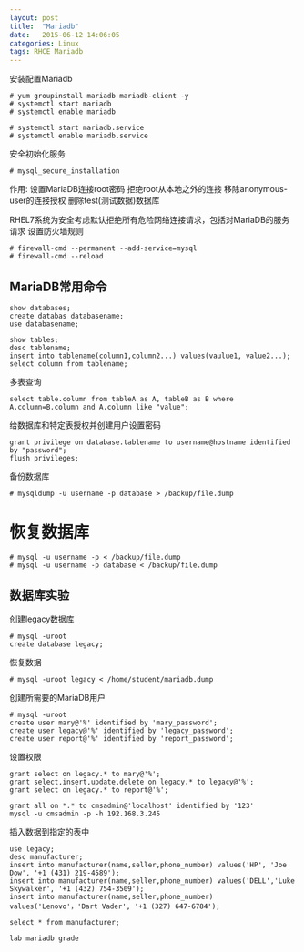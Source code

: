 ```yaml
---
layout: post
title:  "Mariadb"
date:   2015-06-12 14:06:05
categories: Linux
tags: RHCE Mariadb
---
```

安装配置Mariadb
```
# yum groupinstall mariadb mariadb-client -y
# systemctl start mariadb
# systemctl enable mariadb

# systemctl start mariadb.service
# systemctl enable mariadb.service
```
安全初始化服务
```
# mysql_secure_installation
```
作用:
设置MariaDB连接root密码
拒绝root从本地之外的连接
移除anonymous-user的连接授权
删除test(测试数据)数据库

RHEL7系统为安全考虑默认拒绝所有危险网络连接请求，包括对MariaDB的服务请求
设置防火墙规则
```
# firewall-cmd --permanent --add-service=mysql
# firewall-cmd --reload
```

## MariaDB常用命令
```
show databases;
create databas databasename;
use databasename;

show tables;
desc tablename;
insert into tablename(column1,column2...) values(vaulue1, value2...);
select column from tablename;
```

多表查询
```
select table.column from tableA as A, tableB as B where A.column=B.column and A.column like "value";
```
给数据库和特定表授权并创建用户设置密码
```
grant privilege on database.tablename to username@hostname identified by "password";
flush privileges;
```
备份数据库
```
# mysqldump -u username -p database > /backup/file.dump
```
# 恢复数据库
```
# mysql -u username -p < /backup/file.dump
# mysql -u username -p database < /backup/file.dump
```
## 数据库实验
创建legacy数据库
```
# mysql -uroot
create database legacy;
```
恢复数据
```
# mysql -uroot legacy < /home/student/mariadb.dump
```
创建所需要的MariaDB用户
```
# mysql -uroot
create user mary@'%' identified by 'mary_password';
create user legacy@'%' identified by 'legacy_password';
create user report@'%' identified by 'report_password';
```
设置权限
```
grant select on legacy.* to mary@'%';
grant select,insert,update,delete on legacy.* to legacy@'%';
grant select on legacy.* to report@'%';

grant all on *.* to cmsadmin@'localhost' identified by '123'
mysql -u cmsadmin -p -h 192.168.3.245
```

插入数据到指定的表中
```
use legacy;
desc manufacturer;
insert into manufacturer(name,seller,phone_number) values('HP', 'Joe Dow', '+1 (431) 219-4589');
insert into manufacturer(name,seller,phone_number) values('DELL','Luke Skywalker', '+1 (432) 754-3509');
insert into manufacturer(name,seller,phone_number) values('Lenovo'，'Dart Vader', '+1 (327) 647-6784');

select * from manufacturer;
```
```
lab mariadb grade
```
